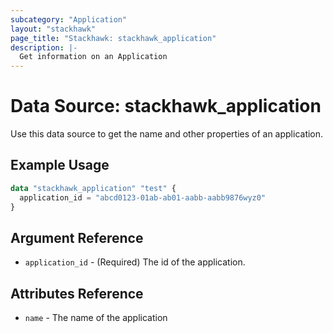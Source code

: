 ```yaml
---
subcategory: "Application"
layout: "stackhawk"
page_title: "Stackhawk: stackhawk_application"
description: |-
  Get information on an Application
---
```


# Data Source: stackhawk_application

Use this data source to get the name and other properties of an application.

## Example Usage

```terraform
data "stackhawk_application" "test" {
  application_id = "abcd0123-01ab-ab01-aabb-aabb9876wyz0"
}
```

## Argument Reference

* `application_id` - (Required) The id of the application.

## Attributes Reference

* `name` - The name of the application
